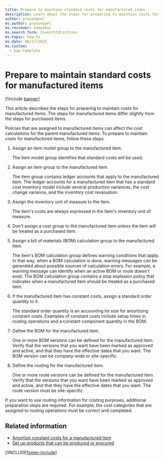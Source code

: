 ```yaml
---
title: Prepare to maintain standard costs for manufactured items
description: Learn about the steps for preparing to maintain costs for manufactured items, including a step-by-step process for preparing to maintain costs. 
author: prasungoel
ms.author: prasungoel
ms.reviewer: kamaybac
ms.search.form: InventStdCostConv 
ms.topic: how-to
ms.date: 06/17/2025
ms.custom: 
  - bap-template
---
```


# Prepare to maintain standard costs for manufactured items

[!include [banner](../includes/banner.md)]

This article describes the steps for preparing to maintain costs for manufactured items. The steps for manufactured items differ slightly from the steps for purchased items.

Policies that are assigned to manufactured items can affect the cost calculations for the parent manufactured items. To prepare to maintain costs for manufactured items, follow these steps.

1. Assign an item model group to the manufactured item.

   The item model group identifies that standard costs will be used.

2. Assign an item group to the manufactured item.

   The item group contains ledger accounts that apply to the manufactured item. The ledger accounts for a manufactured item that has a standard cost inventory model include several production variances, the cost change variance, and the inventory cost revaluation.

3. Assign the inventory unit of measure to the item.

   The item's costs are always expressed in the item's inventory unit of measure.

4. Don't assign a cost group to the manufactured item unless the item will be treated as a purchased item.

5. Assign a bill of materials (BOM) calculation group to the manufactured item.

   The item's BOM calculation group defines warning conditions that apply. In that way, when a BOM calculation is done, warning messages can be generated about possible sources of calculation errors. For example, a warning message can identify when an active BOM or route doesn't exist. The BOM calculation group contains a stop explosion policy that indicates when a manufactured item should be treated as a purchased item.

6. If the manufactured item has constant costs, assign a standard order quantity to it.

   The standard order quantity is an accounting lot size for amortizing constant costs. Examples of constant costs include setup times in routing operations and a constant component quantity in the BOM.

7. Define the BOM for the manufactured item.

   One or more BOM versions can be defined for the manufactured item. Verify that the versions that you want have been marked as approved and active, and that they have the effective dates that you want. The BOM version can be company-wide or site-specific.

8. Define the routing for the manufactured item.

   One or more route versions can be defined for the manufactured item. Verify that the versions that you want have been marked as approved and active, and that they have the effective dates that you want. The route version must be site-specific.

If you want to use routing information for costing purposes, additional preparation steps are required. For example, the cost categories that are assigned to routing operations must be correct and completed.

## Related information

- [Amortize constant costs for a manufactured item](amortize-constant-costs-manufactured-item.md)
- [Set up products that can be produced or procured](manufactured-items-treated-as-purchased-items.md)

[!INCLUDE[footer-include](../../includes/footer-banner.md)]
